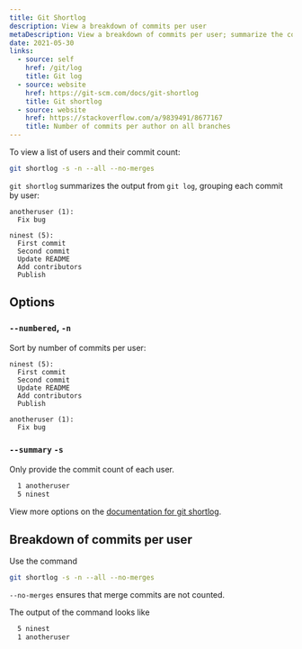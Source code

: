 ```yaml
---
title: Git Shortlog
description: View a breakdown of commits per user
metaDescription: View a breakdown of commits per user; summarize the commit count of users and authors
date: 2021-05-30
links:
  - source: self
    href: /git/log
    title: Git log
  - source: website
    href: https://git-scm.com/docs/git-shortlog
    title: Git shortlog
  - source: website
    href: https://stackoverflow.com/a/9839491/8677167
    title: Number of commits per author on all branches
---
```


<Alert variant="primary" title="Summary">

To view a list of users and their commit count:

```bash
git shortlog -s -n --all --no-merges
```

</Alert>

`git shortlog` summarizes the output from `git log`, grouping each commit by user:


```shell title="git shortlog"
anotheruser (1):
  Fix bug

ninest (5):
  First commit
  Second commit
  Update README
  Add contributors
  Publish
```


## Options

### `--numbered`, `-n`

Sort by number of commits per user:

```shell title="git shortlog -n"
ninest (5):
  First commit
  Second commit
  Update README
  Add contributors
  Publish

anotheruser (1):
  Fix bug
```

### `--summary` `-s`

Only provide the commit count of each user.

```bash title="git shortlog -s"
  1 anotheruser
  5 ninest
```

View more options on the [documentation for git shortlog](https://git-scm.com/docs/git-shortlog).

## Breakdown of commits per user

Use the command

```bash
git shortlog -s -n --all --no-merges
```

`--no-merges` ensures that merge commits are not counted.

The output of the command looks like

```bash title="git shortlog -s -n --all --no-merges"
  5 ninest
  1 anotheruser
```